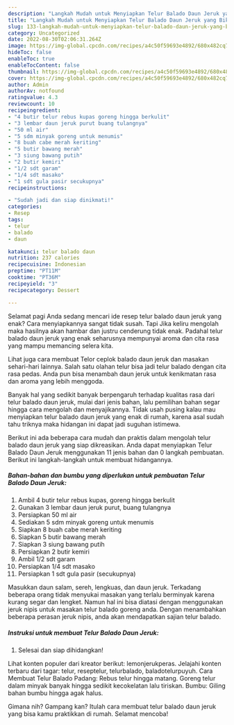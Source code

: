 ```yaml
---
description: "Langkah Mudah untuk Menyiapkan Telur Balado Daun Jeruk yang Bikin Ngiler, Buat Buka Puasa Enak"
title: "Langkah Mudah untuk Menyiapkan Telur Balado Daun Jeruk yang Bikin Ngiler, Buat Buka Puasa Enak"
slug: 133-langkah-mudah-untuk-menyiapkan-telur-balado-daun-jeruk-yang-bikin-ngiler-buat-buka-puasa-enak
category: Uncategorized
date: 2022-08-30T02:06:31.264Z
image: https://img-global.cpcdn.com/recipes/a4c50f59693e4892/680x482cq70/telur-balado-daun-jeruk-foto-resep-utama.jpg
hideToc: false
enableToc: true
enableTocContent: false
thumbnail: https://img-global.cpcdn.com/recipes/a4c50f59693e4892/680x482cq70/telur-balado-daun-jeruk-foto-resep-utama.jpg
cover: https://img-global.cpcdn.com/recipes/a4c50f59693e4892/680x482cq70/telur-balado-daun-jeruk-foto-resep-utama.jpg
author: Admin
authorAv: notfound
ratingvalue: 4.3
reviewcount: 10
recipeingredient:
- "4 butir telur rebus kupas goreng hingga berkulit"
- "3 lembar daun jeruk purut buang tulangnya"
- "50 ml air"
- "5 sdm minyak goreng untuk menumis"
- "8 buah cabe merah keriting"
- "5 butir bawang merah"
- "3 siung bawang putih"
- "2 butir kemiri"
- "1/2 sdt garam"
- "1/4 sdt masako"
- "1 sdt gula pasir secukupnya"
recipeinstructions:

- "Sudah jadi dan siap dinikmati!"
categories:
- Resep
tags:
- telur
- balado
- daun

katakunci: telur balado daun 
nutrition: 237 calories
recipecuisine: Indonesian
preptime: "PT11M"
cooktime: "PT36M"
recipeyield: "3"
recipecategory: Dessert

---
```



Selamat pagi Anda sedang mencari ide resep telur balado daun jeruk yang enak? Cara menyiapkannya sangat tidak susah. Tapi Jika keliru mengolah maka hasilnya akan hambar dan justru cenderung tidak enak. Padahal telur balado daun jeruk yang enak seharusnya mempunyai aroma dan cita rasa yang mampu memancing selera kita.


Lihat juga cara membuat Telor ceplok balado daun jeruk dan masakan sehari-hari lainnya. Salah satu olahan telur bisa jadi telur balado dengan cita rasa pedas. Anda pun bisa menambah daun jeruk untuk kenikmatan rasa dan aroma yang lebih menggoda.

Banyak hal yang sedikit banyak berpengaruh terhadap kualitas rasa dari telur balado daun jeruk, mulai dari jenis bahan, lalu pemilihan bahan segar hingga cara mengolah dan menyajikannya. Tidak usah pusing kalau mau menyiapkan telur balado daun jeruk yang enak di rumah, karena asal sudah tahu triknya maka hidangan ini dapat jadi suguhan istimewa.


Berikut ini ada beberapa cara mudah dan praktis dalam mengolah telur balado daun jeruk yang siap dikreasikan. Anda dapat menyiapkan Telur Balado Daun Jeruk menggunakan 11 jenis bahan dan 0 langkah pembuatan. Berikut ini langkah-langkah untuk membuat hidangannya.

<!--inarticleads1-->

##### Bahan-bahan dan bumbu yang diperlukan untuk pembuatan Telur Balado Daun Jeruk:

1. Ambil 4 butir telur rebus kupas, goreng hingga berkulit
1. Gunakan 3 lembar daun jeruk purut, buang tulangnya
1. Persiapkan 50 ml air
1. Sediakan 5 sdm minyak goreng untuk menumis
1. Siapkan 8 buah cabe merah keriting
1. Siapkan 5 butir bawang merah
1. Siapkan 3 siung bawang putih
1. Persiapkan 2 butir kemiri
1. Ambil 1/2 sdt garam
1. Persiapkan 1/4 sdt masako
1. Persiapkan 1 sdt gula pasir (secukupnya)


Masukkan daun salam, sereh, lengkuas, dan daun jeruk. Terkadang beberapa orang tidak menyukai masakan yang terlalu berminyak karena kurang segar dan lengket. Namun hal ini bisa diatasi dengan menggunakan jeruk nipis untuk masakan telur balado goreng anda. Dengan menambahkan beberapa perasan jeruk nipis, anda akan mendapatkan sajian telur balado. 

<!--inarticleads2-->

##### Instruksi untuk membuat Telur Balado Daun Jeruk:


1. Selesai dan siap dihidangkan!

Lihat konten populer dari kreator berikut: lemonjerukperas. Jelajahi konten terbaru dari tagar: telur, reseptelur, telurbalado, baladotelurpuyuh. Cara Membuat Telur Balado Padang: Rebus telur hingga matang. Goreng telur dalam minyak banyak hingga sedikit kecokelatan lalu tiriskan. Bumbu: Giling bahan bumbu hingga agak halus. 

Gimana nih? Gampang kan? Itulah cara membuat telur balado daun jeruk yang bisa kamu praktikkan di rumah. Selamat mencoba!
